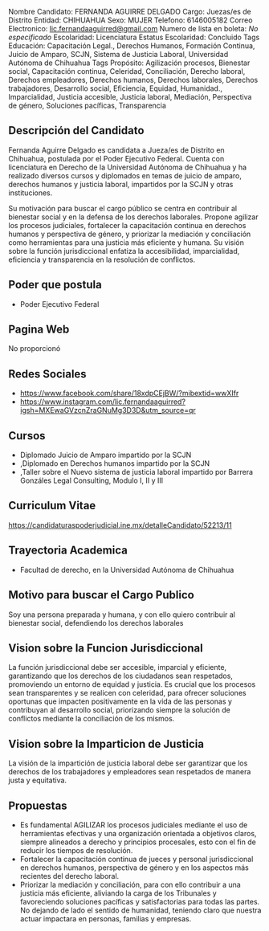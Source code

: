 Nombre Candidato: FERNANDA AGUIRRE DELGADO
Cargo: Juezas/es de Distrito
Entidad: CHIHUAHUA
Sexo: MUJER
Telefono: 6146005182
Correo Electronico: lic.fernandaaguirred@gmail.com
Numero de lista en boleta: *No especificado*
Escolaridad: Licenciatura
Estatus Escolaridad: Concluido
Tags Educación: Capacitación Legal., Derechos Humanos, Formación Continua, Juicio de Amparo, SCJN, Sistema de Justicia Laboral, Universidad Autónoma de Chihuahua
Tags Propósito: Agilización procesos, Bienestar social, Capacitación continua, Celeridad, Conciliación, Derecho laboral, Derechos empleadores, Derechos humanos, Derechos laborales, Derechos trabajadores, Desarrollo social, Eficiencia, Equidad, Humanidad., Imparcialidad, Justicia accesible, Justicia laboral, Mediación, Perspectiva de género, Soluciones pacíficas, Transparencia


## Descripción del Candidato 

Fernanda Aguirre Delgado es candidata a Jueza/es de Distrito en Chihuahua, postulada por el Poder Ejecutivo Federal. Cuenta con licenciatura en Derecho de la Universidad Autónoma de Chihuahua y ha realizado diversos cursos y diplomados en temas de juicio de amparo, derechos humanos y justicia laboral, impartidos por la SCJN y otras instituciones.

Su motivación para buscar el cargo público se centra en contribuir al bienestar social y en la defensa de los derechos laborales. Propone agilizar los procesos judiciales, fortalecer la capacitación continua en derechos humanos y perspectiva de género, y priorizar la mediación y conciliación como herramientas para una justicia más eficiente y humana. Su visión sobre la función jurisdiccional enfatiza la accesibilidad, imparcialidad, eficiencia y transparencia en la resolución de conflictos.


## Poder que postula

- Poder Ejecutivo Federal


## Pagina Web

No proporcionó


## Redes Sociales

- https://www.facebook.com/share/18xdpCEjBW/?mibextid=wwXIfr
- https://www.instagram.com/lic.fernandaaguirred?igsh=MXEwaGVzcnZraGNuMg3D3D&utm_source=qr


## Cursos

- Diplomado Juicio de Amparo impartido por la SCJN
- ,Diplomado en Derechos humanos impartido por la SCJN
- ,Taller sobre el Nuevo sistema de justicia laboral impartido por Barrera Gonzáles Legal Consulting, Modulo I, II y III


## Curriculum Vitae

https://candidaturaspoderjudicial.ine.mx/detalleCandidato/52213/11


## Trayectoria Academica

- Facultad de derecho, en la Universidad Autónoma de Chihuahua


## Motivo para buscar el Cargo Publico

Soy una persona preparada y humana, y con ello quiero contribuir al bienestar social, defendiendo los derechos laborales


## Vision sobre la Funcion Jurisdiccional

La función jurisdiccional debe ser accesible, imparcial y eficiente, garantizando que los derechos de los ciudadanos sean respetados, promoviendo un entorno de equidad y justicia. Es crucial que los procesos sean transparentes y se realicen con celeridad, para ofrecer soluciones oportunas que impacten positivamente en la vida de las personas y contribuyan al desarrollo social, priorizando siempre la solución de conflictos mediante la conciliación de los mismos.


## Vision sobre la Imparticion de Justicia

La visión de la impartición de justicia laboral debe ser garantizar que los derechos de los trabajadores y empleadores sean respetados de manera justa y equitativa.


## Propuestas

- Es fundamental AGILIZAR los procesos judiciales mediante el uso de herramientas efectivas y una organización orientada a objetivos claros, siempre alineados a derecho y principios procesales, esto con el fin de reducir los tiempos de resolución.
- Fortalecer la capacitación continua de jueces y personal jurisdiccional en derechos humanos, perspectiva de género y en los aspectos más recientes del derecho laboral.
- Priorizar la mediación y conciliación, para con ello contribuir a una justicia más eficiente, aliviando la carga de los Tribunales y favoreciendo soluciones pacíficas y satisfactorias para todas las partes. No dejando de lado el sentido de humanidad, teniendo claro que nuestra actuar impactara en personas, familias y empresas.

